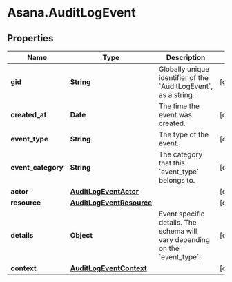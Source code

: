 # Asana.AuditLogEvent

## Properties
Name | Type | Description | Notes
------------ | ------------- | ------------- | -------------
**gid** | **String** | Globally unique identifier of the &#x60;AuditLogEvent&#x60;, as a string. | [optional] 
**created_at** | **Date** | The time the event was created. | [optional] 
**event_type** | **String** | The type of the event. | [optional] 
**event_category** | **String** | The category that this &#x60;event_type&#x60; belongs to. | [optional] 
**actor** | [**AuditLogEventActor**](AuditLogEventActor.md) |  | [optional] 
**resource** | [**AuditLogEventResource**](AuditLogEventResource.md) |  | [optional] 
**details** | **Object** | Event specific details. The schema will vary depending on the &#x60;event_type&#x60;. | [optional] 
**context** | [**AuditLogEventContext**](AuditLogEventContext.md) |  | [optional] 
